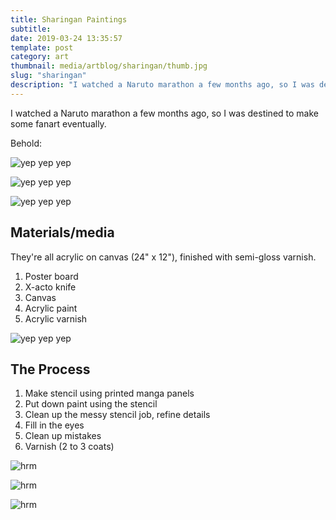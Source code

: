 ```yaml
---
title: Sharingan Paintings
subtitle:
date: 2019-03-24 13:35:57
template: post
category: art
thumbnail: media/artblog/sharingan/thumb.jpg
slug: "sharingan"
description: "I watched a Naruto marathon a few months ago, so I was destined to make some fanart eventually."
---
```

I watched a Naruto marathon a few months ago, so I was destined to make some fanart eventually.

Behold:

![yep yep yep](/media/artblog/sharingan/full.jpg "yep yep")

![yep yep yep](/media/artblog/sharingan/kakashi-closeup.jpg "yep yep")

![yep yep yep](/media/artblog/sharingan/sasuke-closeup.jpg "yep yep")

## Materials/media

They're all acrylic on canvas (24" x 12"), finished with semi-gloss varnish.

1. Poster board
1. X-acto knife
1. Canvas
1. Acrylic paint
1. Acrylic varnish

![yep yep yep](/media/artblog/sharingan/sasuke-table.jpg "yep yep")

## The Process

1. Make stencil using printed manga panels
1. Put down paint using the stencil
1. Clean up the messy stencil job, refine details
1. Fill in the eyes
1. Clean up mistakes
1. Varnish (2 to 3 coats)

![hrm](/media/artblog/sharingan/kakashi-process.gif)

![hrm](/media/artblog/sharingan/itachi-process-2.gif)

![hrm](/media/artblog/sharingan/sasuke-process.gif)

